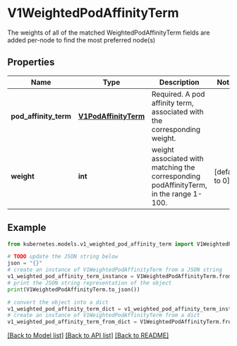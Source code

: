 # V1WeightedPodAffinityTerm

The weights of all of the matched WeightedPodAffinityTerm fields are added per-node to find the most preferred node(s)

## Properties

Name | Type | Description | Notes
------------ | ------------- | ------------- | -------------
**pod_affinity_term** | [**V1PodAffinityTerm**](V1PodAffinityTerm.md) | Required. A pod affinity term, associated with the corresponding weight. | 
**weight** | **int** | weight associated with matching the corresponding podAffinityTerm, in the range 1-100. | [default to 0]

## Example

```python
from kubernetes.models.v1_weighted_pod_affinity_term import V1WeightedPodAffinityTerm

# TODO update the JSON string below
json = "{}"
# create an instance of V1WeightedPodAffinityTerm from a JSON string
v1_weighted_pod_affinity_term_instance = V1WeightedPodAffinityTerm.from_json(json)
# print the JSON string representation of the object
print(V1WeightedPodAffinityTerm.to_json())

# convert the object into a dict
v1_weighted_pod_affinity_term_dict = v1_weighted_pod_affinity_term_instance.to_dict()
# create an instance of V1WeightedPodAffinityTerm from a dict
v1_weighted_pod_affinity_term_from_dict = V1WeightedPodAffinityTerm.from_dict(v1_weighted_pod_affinity_term_dict)
```
[[Back to Model list]](../README.md#documentation-for-models) [[Back to API list]](../README.md#documentation-for-api-endpoints) [[Back to README]](../README.md)


